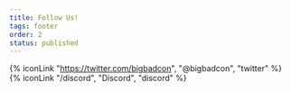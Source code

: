 ```yaml
---
title: Follow Us!
tags: footer
order: 2
status: published
---
```


{% iconLink "https://twitter.com/bigbadcon", "@bigbadcon", "twitter" %}
{% iconLink "/discord", "Discord", "discord" %}